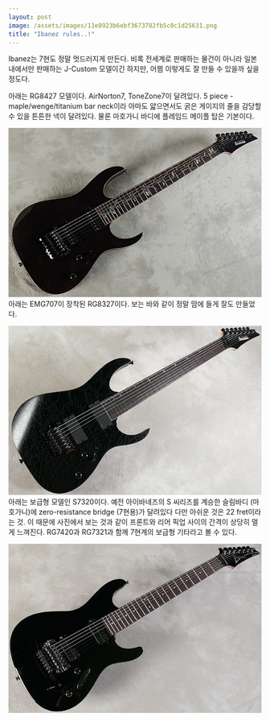 ```yaml
---
layout: post
image: /assets/images/11e8923b6ebf3673782fb5c0c1d25631.png
title: "Ibanez rules..!"
---
```


Ibanez는 7현도 정말 멋드러지게 만든다. 비록 전세계로 판매하는 물건이 아니라 일본 내에서만 판매하는 J-Custom 모델이긴 하지만, 어쩜 이렇게도 잘 만들 수 있을까 싶을 정도다.

아래는 RG8427 모델이다. AirNorton7, ToneZone7이 달려있다. 5 piece - maple/wenge/titanium bar neck이라 아마도 얇으면서도 굵은 게이지의 줄을 감당할 수 있을 튼튼한 넥이 달려있다. 물론 마호가니 바디에 플레임드 메이플 탑은 기본이다.

![image](/assets/images/11e8923b6ebf3673782fb5c0c1d25631.png)
아래는 EMG707이 장착된 RG8327이다. 보는 바와 같이 정말 맘에 들게 잘도 만들었다.

![image](/assets/images/a5d461fa9990d6a499801ac3a01cc876.png)
아래는 보급형 모델인 S7320이다. 예전 아이바네즈의 S 씨리즈를 계승한 슬림바디 (마호가니)에 zero-resistance bridge (7현용)가 달려있다 다만 아쉬운 것은 22 fret이라는 것. 이 때문에 사진에서 보는 것과 같이 프론트와 리어 픽업 사이의 간격이 상당히 멀게 느껴진다. RG7420과 RG7321과 함께 7현계의 보급형 기타라고 볼 수 있다.

![image](/assets/images/967f6b2c2a31457d0600db2859dc6311.png)



